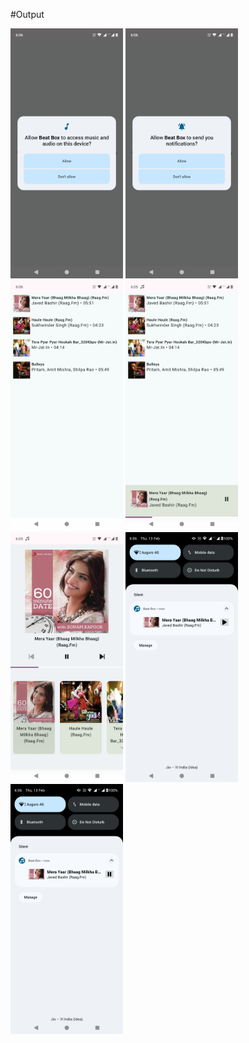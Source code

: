 #Output

<img src="https://github.com/Rahman1412/Beat-Box/blob/master/app/src/main/java/com/example/musicapp/output/audio-request.png" height="400" width="180"/>  <img src="https://github.com/Rahman1412/Beat-Box/blob/master/app/src/main/java/com/example/musicapp/output/music-notification-request.png" height="400" width="180"/>  <img src="https://github.com/Rahman1412/Beat-Box/blob/master/app/src/main/java/com/example/musicapp/output/music-list.png" height="400" width="180"/>  <img src="https://github.com/Rahman1412/Beat-Box/blob/master/app/src/main/java/com/example/musicapp/output/music-playing.png" height="400" width="180"/>  <img src="https://github.com/Rahman1412/Beat-Box/blob/master/app/src/main/java/com/example/musicapp/output/music-playing-other-music.png" height="400" width="180"/>  <img src="https://github.com/Rahman1412/Beat-Box/blob/master/app/src/main/java/com/example/musicapp/output/music-notification-play.png" height="400" width="180"/>  <img src="https://github.com/Rahman1412/Beat-Box/blob/master/app/src/main/java/com/example/musicapp/output/music-notification-pause.png" height="400" width="180"/>
